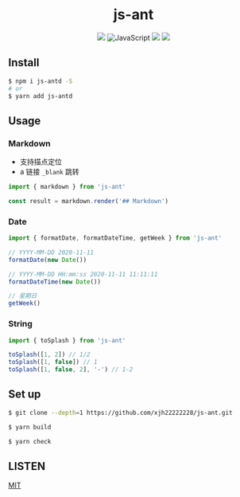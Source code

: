 
<h1 align="center">js-ant</h1>
<p align="center">
  <p align="center">
    <img src="https://img.shields.io/github/package-json/v/xjh22222228/js-ant" />
    <img alt="JavaScript" src="https://img.shields.io/static/v1.svg?label=&message=JavaScript&style=flat-square&color=yellow">
    <img src="https://img.shields.io/github/license/xjh22222228/js-ant" />
    <img src="https://img.shields.io/github/license/xjh22222228/js-ant" />
  </p>
</p>



## Install
```bash
$ npm i js-antd -S
# or
$ yarn add js-antd
```


## Usage

### Markdown

- 支持描点定位
- a 链接 `_blank` 跳转

```js
import { markdown } from 'js-ant'

const result = markdown.render('## Markdown')
```



### Date

```js
import { formatDate, formatDateTime, getWeek } from 'js-ant'

// YYYY-MM-DD 2020-11-11
formatDate(new Date())

// YYYY-MM-DD HH:mm:ss 2020-11-11 11:11:11
formatDateTime(new Date())

// 星期日
getWeek()
```


### String
```js
import { toSplash } from 'js-ant'

toSplash([1, 2]) // 1/2
toSplash([1, false]) // 1
toSplash([1, false, 2], '-') // 1-2
```





## Set up
```bash
$ git clone --depth=1 https://github.com/xjh22222228/js-ant.git

$ yarn build

$ yarn check
```




## LISTEN
[MIT](./LICENSE)
